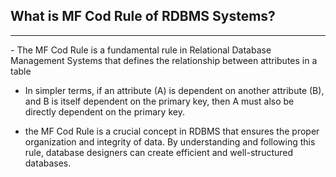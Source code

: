 ## What is MF Cod Rule of RDBMS Systems?

<hr>
- The MF Cod Rule is a fundamental rule in Relational Database Management Systems that defines the relationship between attributes in a table

- In simpler terms, if an attribute (A) is dependent on another attribute (B), and B is itself dependent on the primary key, then A must also be directly dependent on the primary key.

- the MF Cod Rule is a crucial concept in RDBMS that ensures the proper organization and integrity of data. By understanding and following this rule, database designers can create efficient and well-structured databases.
